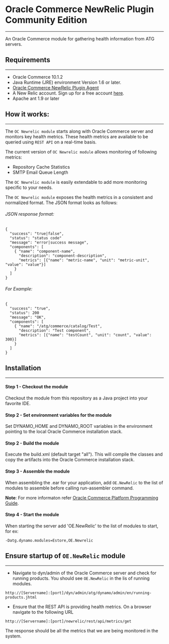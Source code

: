 # Oracle Commerce NewRelic Plugin Community Edition
-----------------------
An Oracle Commerce module for gathering health information from ATG servers.

## Requirements
-----------------------
* Oracle Commerce 10.1.2
* Java Runtime (JRE) environment Version 1.6 or later.
* [Oracle Commerce NewRelic Plugin Agent ](https://github.com/objectedge/OracleCommerceNewRelicPluginAgent.git)
* A New Relic account. Sign up for a free account [here](http://newrelic.com).
* Apache ant 1.9 or later

## How it works:
-----------------------
The ``OC Newrelic module`` starts along with Oracle Commerce server and monitors key health metrics. These health metrics are available to be queried using ``REST API`` on a real-time basis. 

The current version of ``OC Newrelic module`` allows monitoring of following metrics:
* Repository Cache Statistics
* SMTP Email Queue Length

The ``OC Newrelic module`` is easily extendable to add more monitoring specific to your needs.

The ``OC Newrelic module`` exposes the health metrics in a consistent and normalized format. The JSON format looks as follows:

###### JSON response format:

	{
	  "success": "true|false",
	  "status": "status code"
	  "message": "error|success message",
	  "components": [
	    { "name": "component-name",
	      "description": "component-description",
	      "metrics": [{"name": "metric-name", "unit": "metric-unit", "value": "value"}]
	    }
	  ]
	}
    
###### For Example:

	{
	  "success": "true",
	  "status": 200
	  "message": "OK",
	  "components": [
	    { "name": "/atg/commerce/catalog/Test",
	      "description": "Test component",
	      "metrics": [{"name": "testCount", "unit": "count", "value": 300}]
	    }
	  ]
	}


## Installation
-----------------------
#### Step 1 - Checkout the module
Checkout the module from this repository as a Java project into your favorite IDE.

#### Step 2 - Set environment variables for the module
Set DYNAMO_HOME and DYNAMO_ROOT variables in the environment pointing to the local Oracle Commerce installation stack.

#### Step 2 - Build the module
Execute the build.xml (default target "all"). This will compile the classes and copy the artifacts into the Oracle Commerce installation stack.

#### Step 3 - Assemble the module
When assembling the .ear for your application, add `OE.NewRelic` to the list of modules to assemble before calling run-assembler command. 

**Note**: For more informaton refer [Oracle Commerce Platform Programming Guide](http://docs.oracle.com/cd/E24152_01/Platform.10-1/ATGPlatformProgGuide/html/s0304commandoptions01.html).

#### Step 4 - Start the module
When starting the server add 'OE.NewRelic' to the list of modules to start, 
for ex:
```
-Datg.dynamo.modules=Estore,OE.Newrelic
```


## Ensure startup of `OE.NewRelic` module
----
* Navigate to dyn/admin of the Oracle Commerce server and check for running products. You should see `OE.NewRelic` in the lis of running modules.
```
http://[Servername]:[port]/dyn/admin/atg/dynamo/admin/en/running-products.jhtml
```

* Ensure that the REST API is providing health metrics. On a browser navigate to the following URL
```
http://[Servername]:[port]/newrelic/rest/api/metrics/get
```
The response should be all the metrics that we are being monitored in the system.


